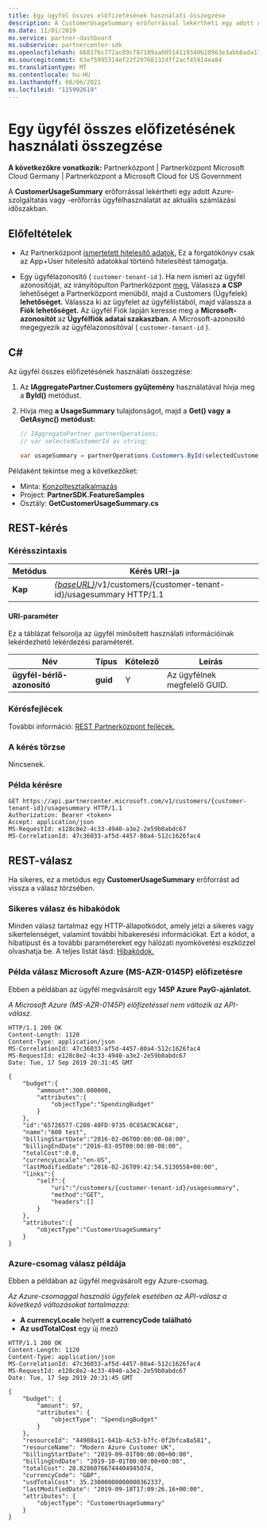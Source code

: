 ```yaml
---
title: Egy ügyfél összes előfizetésének használati összegzése
description: A CustomerUsageSummary erőforrással lekértheti egy adott Azure-szolgáltatás vagy -erőforrás ügyfélhasználatát az aktuális számlázási időszakban.
ms.date: 11/01/2019
ms.service: partner-dashboard
ms.subservice: partnercenter-sdk
ms.openlocfilehash: 668176c772ac89cf87189aa00514119340b28963e3abb6ada1717e52536f436b
ms.sourcegitcommit: 63ef5995314ef22f29768132dff2acf45914ea84
ms.translationtype: MT
ms.contentlocale: hu-HU
ms.lasthandoff: 08/06/2021
ms.locfileid: "115992619"
---
```

# <a name="get-a-usage-summary-for-all-of-a-customers-subscriptions"></a>Egy ügyfél összes előfizetésének használati összegzése

**A következőkre vonatkozik:** Partnerközpont | Partnerközpont Microsoft Cloud Germany | Partnerközpont a Microsoft Cloud for US Government

A **CustomerUsageSummary** erőforrással lekértheti egy adott Azure-szolgáltatás vagy -erőforrás ügyfélhasználatát az aktuális számlázási időszakban.

## <a name="prerequisites"></a>Előfeltételek

- Az Partnerközpont [ismertetett hitelesítő adatok.](partner-center-authentication.md) Ez a forgatókönyv csak az App+User hitelesítő adatokkal történő hitelesítést támogatja.

- Egy ügyfélazonosító ( `customer-tenant-id` ). Ha nem ismeri az ügyfél azonosítóját, az irányítópulton Partnerközpont [meg.](https://partner.microsoft.com/dashboard) Válassza **a CSP** lehetőséget a Partnerközpont menüből, majd a Customers (Ügyfelek) **lehetőséget.** Válassza ki az ügyfelet az ügyféllistából, majd válassza a **Fiók lehetőséget.** Az ügyfél Fiók lapján keresse meg a **Microsoft-azonosítót** az **Ügyfélfiók adatai szakaszban.** A Microsoft-azonosító megegyezik az ügyfélazonosítóval ( `customer-tenant-id` ).

## <a name="c"></a>C\#

Az ügyfél összes előfizetésének használati összegzése:

1. Az **IAggregatePartner.Customers gyűjtemény** használatával hívja meg a **ById()** metódust.

2. Hívja meg **a UsageSummary** tulajdonságot, majd a **Get() vagy** **a GetAsync() metódust:**

    ``` csharp
    // IAggregatePartner partnerOperations;
    // var selectedCustomerId as string;

    var usageSummary = partnerOperations.Customers.ById(selectedCustomerId).UsageSummary.Get();
    ```

Példaként tekintse meg a következőket:

- Minta: [Konzoltesztalkalmazás](console-test-app.md)
- Project: **PartnerSDK.FeatureSamples**
- Osztály: **GetCustomerUsageSummary.cs**

## <a name="rest-request"></a>REST-kérés

### <a name="request-syntax"></a>Kérésszintaxis

| Metódus  | Kérés URI-ja                                                                                         |
|---------|-----------------------------------------------------------------------------------------------------|
| **Kap** | [*{baseURL}*](partner-center-rest-urls.md)/v1/customers/{customer-tenant-id}/usagesummary HTTP/1.1 |

#### <a name="uri-parameter"></a>URI-paraméter

Ez a táblázat felsorolja az ügyfél minősített használati információinak lekérdezhető lekérdezési paraméterét.

| Név                   | Típus     | Kötelező | Leírás                           |
|------------------------|----------|----------|---------------------------------------|
| **ügyfél-bérlő-azonosító** | **guid** | Y        | Az ügyfélnek megfelelő GUID. |

### <a name="request-headers"></a>Kérésfejlécek

További információ: [REST Partnerközpont fejlécek.](headers.md)

### <a name="request-body"></a>A kérés törzse

Nincsenek.

### <a name="request-example"></a>Példa kérésre

```http
GET https://api.partnercenter.microsoft.com/v1/customers/{customer-tenant-id}/usagesummary HTTP/1.1
Authorization: Bearer <token>
Accept: application/json
MS-RequestId: e128c8e2-4c33-4940-a3e2-2e59b0abdc67
MS-CorrelationId: 47c36033-af5d-4457-80a4-512c1626fac4
```

## <a name="rest-response"></a>REST-válasz

Ha sikeres, ez a metódus egy **CustomerUsageSummary** erőforrást ad vissza a válasz törzsében.

### <a name="response-success-and-error-codes"></a>Sikeres válasz és hibakódok

Minden válasz tartalmaz egy HTTP-állapotkódot, amely jelzi a sikeres vagy sikertelenséget, valamint további hibakeresési információkat. Ezt a kódot, a hibatípust és a további paramétereket egy hálózati nyomkövetési eszközzel olvashatja be. A teljes listát lásd: [Hibakódok.](error-codes.md)

### <a name="response-example-for-microsoft-azure-ms-azr-0145p-subscription"></a>Példa válasz Microsoft Azure (MS-AZR-0145P) előfizetésre

Ebben a példában az ügyfél megvásárolt egy **145P Azure PayG-ajánlatot.**

*A Microsoft Azure (MS-AZR-0145P) előfizetéssel nem változik az API-válasz.*

```http
HTTP/1.1 200 OK
Content-Length: 1120
Content-Type: application/json
MS-CorrelationId: 47c36033-af5d-4457-80a4-512c1626fac4
MS-RequestId: e128c8e2-4c33-4940-a3e2-2e59b0abdc67
Date: Tue, 17 Sep 2019 20:31:45 GMT

{
    "budget":{
        "ammount":300.000000,
        "attributes":{
            "objectType":"SpendingBudget"
        }
    },
    "id":"65726577-C208-40FD-9735-8C85AC9CAC68",
    "name":"600 test",
    "billingStartDate":"2016-02-06T00:00:00-08:00",
    "billingEndDate":"2016-03-05T00:00:00-08:00",
    "totalCost":0.0,
    "currencyLocale":"en-US",
    "lastModifiedDate":"2016-02-26T09:42:54.5130558+00:00",
    "links":{
        "self":{
            "uri":"/customers/{customer-tenant-id}/usagesummary",
            "method":"GET",
            "headers":[]
        }
    },
    "attributes":{
        "objectType":"CustomerUsageSummary"
    }
}
```

### <a name="response-example-for-azure-plan"></a>Azure-csomag válasz példája

Ebben a példában az ügyfél megvásárolt egy Azure-csomag.

*Az Azure-csomaggal használó ügyfelek esetében az API-válasz a következő változásokat tartalmazza:*

- **A currencyLocale** helyett **a currencyCode található**
- **Az usdTotalCost** egy új mező

```http
HTTP/1.1 200 OK
Content-Length: 1120
Content-Type: application/json
MS-CorrelationId: 47c36033-af5d-4457-80a4-512c1626fac4
MS-RequestId: e128c8e2-4c33-4940-a3e2-2e59b0abdc67
Date: Tue, 17 Sep 2019 20:31:45 GMT

{
    "budget": {
        "amount": 97,
        "attributes": {
            "objectType": "SpendingBudget"
        }
    },
    "resourceId": "44908a11-641b-4c53-b7fc-0f2bfca8a581",
    "resourceName": "Modern Azure Customer UK",
    "billingStartDate": "2019-09-01T00:00:00+00:00",
    "billingEndDate": "2019-10-01T00:00:00+00:00",
    "totalCost": 28.82860766744404945074,
    "currencyCode": "GBP",
    "usdTotalCost": 35.23000000000000362337,
    "lastModifiedDate": "2019-09-18T17:09:26.16+00:00",
    "attributes": {
        "objectType": "CustomerUsageSummary"
    }
}
```
